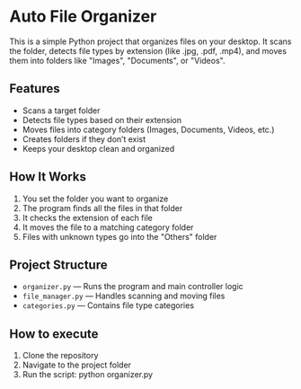# Auto File Organizer

This is a simple Python project that organizes files on your desktop. It scans 
the folder, detects file types by extension (like .jpg, .pdf, .mp4), and moves 
them into folders like "Images", "Documents", or "Videos".


## Features

- Scans a target folder 
- Detects file types based on their extension
- Moves files into category folders (Images, Documents, Videos, etc.)
- Creates folders if they don’t exist
- Keeps your desktop clean and organized


## How It Works

1. You set the folder you want to organize 
2. The program finds all the files in that folder
3. It checks the extension of each file
4. It moves the file to a matching category folder
5. Files with unknown types go into the "Others" folder


## Project Structure

- `organizer.py` — Runs the program and main controller logic
- `file_manager.py` — Handles scanning and moving files
- `categories.py` — Contains file type categories


## How to execute

1. Clone the repository
2. Navigate to the project folder
3. Run the script: python organizer.py
